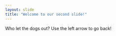 ```yaml
---
layout: slide
title: "Welcome to our second slide!"
---
```

Who let the dogs out?
Use the left arrow to go back!
